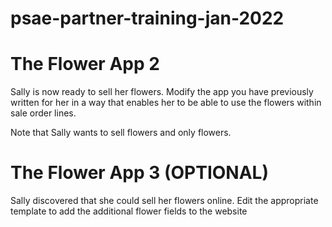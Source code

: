 # psae-partner-training-jan-2022

# The Flower App 2

Sally is now ready to sell her flowers. Modify the app you have previously written for her in a way that
enables her to be able to use the flowers within sale order lines.

Note that Sally wants to sell flowers and only flowers.

# The Flower App 3 (OPTIONAL)

Sally discovered that she could sell her flowers online. Edit the appropriate template to add the additional 
flower fields to the website

